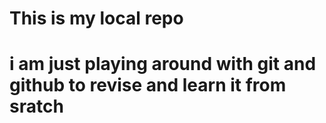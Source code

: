 # This is my local repo 

# i am just playing around with git and github to revise and learn it from sratch
